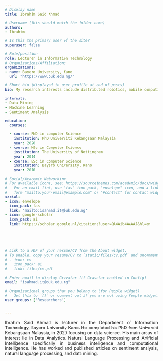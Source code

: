 ```yaml
---
# Display name
title: Ibrahim Said Ahmad

# Username (this should match the folder name)
authors:
- Ibrahim

# Is this the primary user of the site?
superuser: false

# Role/position
role: Lecturer in Information Technology
# Organizations/Affiliations
organizations:
- name: Bayero University, Kano
  url: "https://www.buk.edu.ng/"

# Short bio (displayed in user profile at end of posts)
bio: My research interests include distributed robotics, mobile computing and programmable matter.

interests:
- Data Mining
- Machine Learning
- Sentiment Analysis

education:      
  courses: 

  - course: PhD in computer Science 
    institution: PhD Universiti Kebangsaan Malaysia 
    year: 2020
  - course: MSc in Computer Science
    institution: The University of Nottingham 
    year: 2014
  - course: BSc in Computer Science
    institution: Bayero University, Kano
    year: 2010

# Social/Academic Networking
# For available icons, see: https://sourcethemes.com/academic/docs/widgets/#icons
#   For an email link, use "fas" icon pack, "envelope" icon, and a link in the
#   form "mailto:your-email@example.com" or "#contact" for contact widget.
social:
- icon: envelope
  icon_pack: fas
  link: 'mailto:isahmad.it@buk.edu.ng'  
- icon: google-scholar
  icon_pack: ai
  link: https://scholar.google.nl/citations?user=QA4Aib4AAAAJ&hl=en
  

  
  
  
# Link to a PDF of your resume/CV from the About widget.
# To enable, copy your resume/CV to `static/files/cv.pdf` and uncomment the lines below.  
# - icon: cv
#   icon_pack: ai
#   link: files/cv.pdf

# Enter email to display Gravatar (if Gravatar enabled in Config)
email: "isahmad.it@buk.edu.ng"
  
# Organizational groups that you belong to (for People widget)
#   Set this to `[]` or comment out if you are not using People widget.  
user_groups: ['Researchers']


---
```


Ibrahim Said Ahmad is lecturer in the Department of Information Technology, Bayero University Kano. He completed his PhD from Universiti Kebangsaan Malaysia, in 2020 focusing on data science. His main areas of interest lie in Data Analytics, Natural Language Processing and Artificial Intelligence specifically in business intelligence and computational intelligence. He has worked and published articles on sentiment analysis, natural language processing, and data mining. 

<style>
body {
text-align: justify}
</style>
